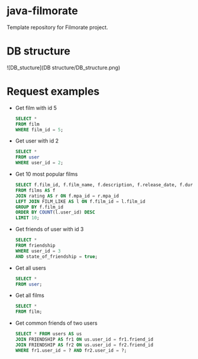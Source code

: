 # java-filmorate
Template repository for Filmorate project.
# DB structure
![DB_stucture](DB structure/DB_structure.png)

# Request examples
- Get film with id 5
  ```` SQL
  SELECT *
  FROM film
  WHERE film_id = 5;

- Get user with id 2
  ```` SQL
  SELECT *
  FROM user
  WHERE user_id = 2;

- Get 10 most popular films
  ```` SQL
  SELECT f.film_id, f.film_name, f.description, f.release_date, f.duration,r.mpa_id, r.mpa_name
  FROM films AS f
  JOIN rating AS r ON f.mpa_id = r.mpa_id
  LEFT JOIN FILM_LIKE AS l ON f.film_id = l.film_id
  GROUP BY f.film_id
  ORDER BY COUNT(l.user_id) DESC
  LIMIT 10;

- Get friends of user with id 3
  ```` SQL
  SELECT *
  FROM friendship
  WHERE user_id = 3 
  AND state_of_friendship = true;

- Get all users
  ```` SQL
  SELECT *
  FROM user;

- Get all films
  ```` SQL
  SELECT *
  FROM film;

- Get common friends of two users
  ```` SQL
  SELECT * FROM users AS us
  JOIN FRIENDSHIP AS fr1 ON us.user_id = fr1.friend_id
  JOIN FRIENDSHIP AS fr2 ON us.user_id = fr2.friend_id
  WHERE fr1.user_id = ? AND fr2.user_id = ?;